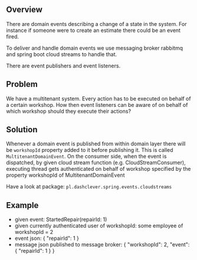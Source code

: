## Overview
There are domain events describing a change of a state in the system.
For instance if someone were to create an estimate there could be an event fired.

To deliver and handle domain events we use messaging broker rabbitmq and spring boot cloud streams to handle that.

There are event publishers and event listeners.

## Problem
We have a multitenant system. Every action has to be executed on behalf of a certain workshop. How then event listeners can be aware of on behalf of which workshop should they execute their actions?

## Solution
Whenever a domain event is published from within domain layer there will be `workshopId` property added to it before publishing it. This is called `MultitenantDomainEvent`.
On the consumer side, when the event is dispatched, by given cloud stream function (e.g. CloudStreamConsumer),
executing thread gets authenticated on behalf of workshop specified by the property workshopId of MultitenantDomainEvent

Have a look at package: `pl.dashclever.spring.events.cloudstreams`

## Example
- given event: StartedRepair(repairId: 1)
- given currently authenticated user of workshopId: some employee of workshopId = 2
- event json: { "repairId": 1 }
- message json published to message broker: { "workshopId": 2, "event": { "repairId": 1 } }
